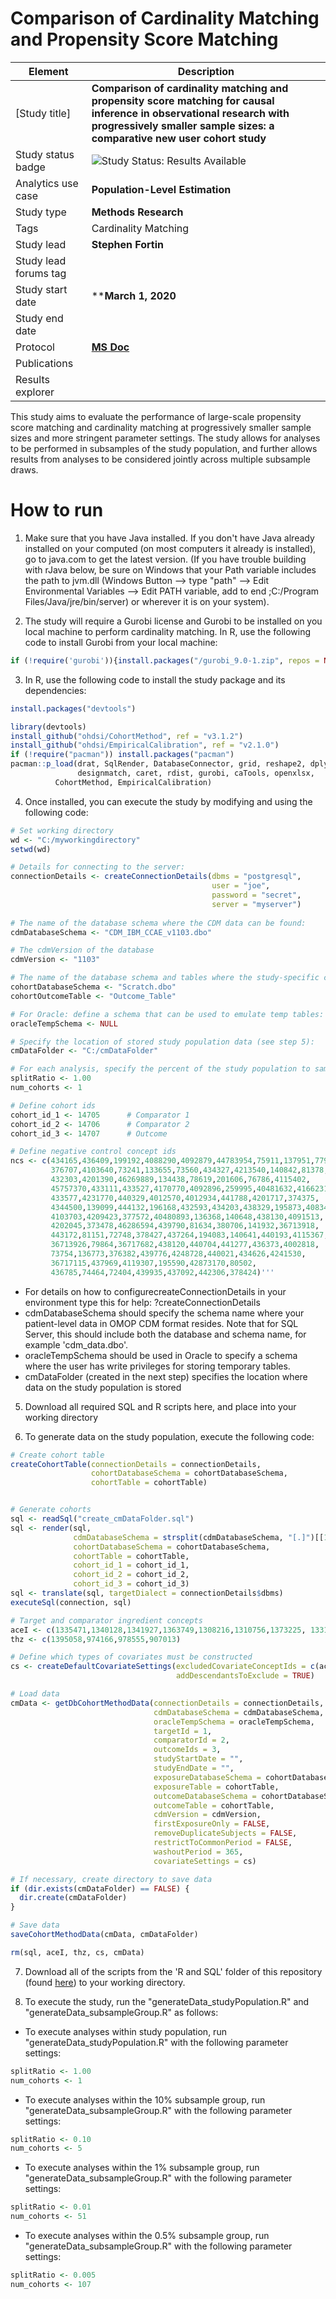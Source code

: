 Comparison of Cardinality Matching and Propensity Score Matching
================================================================
 
 | Element | Description |
| ------- | ----------- |
| [Study title]      | **Comparison of cardinality matching and propensity score matching for causal inference in observational research with progressively smaller sample sizes: a comparative new user cohort study**          
| Study status badge | <img src="https://img.shields.io/badge/Study%20Status-Results%20Available-yellow.svg" alt="Study Status: Results Available"> |
| Analytics use case | **Population-Level Estimation** |
| Study type | **Methods Research** |
| Tags | Cardinality Matching |
| Study lead | **Stephen Fortin** |
| Study lead forums tag |  |
| Study start date | ****March 1, 2020** |
| Study end date | | 
| Protocol | **[MS Doc](https://github.com/sfortin1/cardinality_matching_performance/tree/master/Protocol)** | 
| Publications |  | 
| Results explorer |  |

This study aims to evaluate the performance of large-scale propensity score matching and cardinality matching at progressively smaller sample sizes and more stringent parameter settings. The study allows for analyses to be performed in subsamples of the study population, and further allows results from analyses to be considered jointly across multiple subsample draws.

How to run
==========

1. Make sure that you have Java installed. If you don't have Java already installed on your computed (on most computers it already is installed), go to java.com to get the latest version. (If you have trouble building with rJava below, be sure on Windows that your Path variable includes the path to jvm.dll (Windows Button --> type "path" --> Edit Environmental Variables --> Edit PATH variable, add to end ;C:/Program Files/Java/jre/bin/server) or wherever it is on your system).

2. The study will require a Gurobi license and Gurobi to be installed on you local machine to perform cardinality matching. In R, use the following code to install Gurobi from your local machine:

```r
if (!require('gurobi')){install.packages("/gurobi_9.0-1.zip", repos = NULL)}
```

3. In R, use the following code to install the study package and its dependencies:

```r
install.packages("devtools")

library(devtools)
install_github("ohdsi/CohortMethod", ref = "v3.1.2")
install_github("ohdsi/EmpiricalCalibration", ref = "v2.1.0")
if (!require("pacman")) install.packages("pacman")
pacman::p_load(drat, SqlRender, DatabaseConnector, grid, reshape2, dplyr,
               designmatch, caret, rdist, gurobi, caTools, openxlsx,
		  CohortMethod, EmpiricalCalibration)
```
      
4. Once installed, you can execute the study by modifying and using the following code:

```r
# Set working directory
wd <- "C:/myworkingdirectory"
setwd(wd)

# Details for connecting to the server:
connectionDetails <- createConnectionDetails(dbms = "postgresql",
											 user = "joe",
											 password = "secret",
											 server = "myserver")
											 
# The name of the database schema where the CDM data can be found:
cdmDatabaseSchema <- "CDM_IBM_CCAE_v1103.dbo"

# The cdmVersion of the database
cdmVersion <- "1103"

# The name of the database schema and tables where the study-specific cohorts will be instantiated:
cohortDatabaseSchema <- "Scratch.dbo"
cohortOutcomeTable <- "Outcome_Table"

# For Oracle: define a schema that can be used to emulate temp tables:
oracleTempSchema <- NULL

# Specify the location of stored study population data (see step 5):
cmDataFolder <- "C:/cmDataFolder"

# For each analysis, specify the percent of the study population to sample and the number of cohorts to include in analyses
splitRatio <- 1.00
num_cohorts <- 1

# Define cohort ids
cohort_id_1 <- 14705      # Comparator 1
cohort_id_2 <- 14706      # Comparator 2
cohort_id_3 <- 14707      # Outcome

# Define negative control concept ids
ncs <- c(434165,436409,199192,4088290,4092879,44783954,75911,137951,77965,
         376707,4103640,73241,133655,73560,434327,4213540,140842,81378,
         432303,4201390,46269889,134438,78619,201606,76786,4115402,
         45757370,433111,433527,4170770,4092896,259995,40481632,4166231,
         433577,4231770,440329,4012570,4012934,441788,4201717,374375,
         4344500,139099,444132,196168,432593,434203,438329,195873,4083487,
         4103703,4209423,377572,40480893,136368,140648,438130,4091513,
         4202045,373478,46286594,439790,81634,380706,141932,36713918,
         443172,81151,72748,378427,437264,194083,140641,440193,4115367,
         36713926,79864,36717682,438120,440704,441277,436373,4002818,
         73754,136773,376382,439776,4248728,440021,434626,4241530,
         36717115,437969,4119307,195590,42873170,80502,
         436785,74464,72404,439935,437092,442306,378424)'''
```

- For details on how to configurecreateConnectionDetails in your environment type this for help:
 ?createConnectionDetails
- cdmDatabaseSchema should specify the schema name where your patient-level data in OMOP CDM format resides. Note that for SQL Server, this should include both the database and schema name, for example 'cdm_data.dbo'.
- oracleTempSchema should be used in Oracle to specify a schema where the user has write privileges for storing temporary tables.
- cmDataFolder (created in the next step) specifies the location where data on the study population is stored

5. Download all required SQL and R scripts here, and place into your working directory

6. To generate data on the study population, execute the following code:

```r
# Create cohort table
createCohortTable(connectionDetails = connectionDetails,
                  cohortDatabaseSchema = cohortDatabaseSchema,
                  cohortTable = cohortTable)


# Generate cohorts
sql <- readSql("create_cmDataFolder.sql")
sql <- render(sql,
              cdmDatabaseSchema = strsplit(cdmDatabaseSchema, "[.]")[[1]][1],
              cohortDatabaseSchema = cohortDatabaseSchema,
              cohortTable = cohortTable,
              cohort_id_1 = cohort_id_1,
              cohort_id_2 = cohort_id_2,
              cohort_id_3 = cohort_id_3)
sql <- translate(sql, targetDialect = connectionDetails$dbms)
executeSql(connection, sql)

# Target and comparator ingredient concepts
aceI <- c(1335471,1340128,1341927,1363749,1308216,1310756,1373225, 1331235,1334456,1342439)
thz <- c(1395058,974166,978555,907013)

# Define which types of covariates must be constructed
cs <- createDefaultCovariateSettings(excludedCovariateConceptIds = c(aceI, thz),
                                     addDescendantsToExclude = TRUE)

# Load data
cmData <- getDbCohortMethodData(connectionDetails = connectionDetails,
                                cdmDatabaseSchema = cdmDatabaseSchema,
                                oracleTempSchema = oracleTempSchema,
                                targetId = 1,
                                comparatorId = 2,
                                outcomeIds = 3,
                                studyStartDate = "",
                                studyEndDate = "",
                                exposureDatabaseSchema = cohortDatabaseSchema,
                                exposureTable = cohortTable,
                                outcomeDatabaseSchema = cohortDatabaseSchema,
                                outcomeTable = cohortTable,
                                cdmVersion = cdmVersion,
                                firstExposureOnly = FALSE,
                                removeDuplicateSubjects = FALSE,
                                restrictToCommonPeriod = FALSE,
                                washoutPeriod = 365,
                                covariateSettings = cs)

# If necessary, create directory to save data
if (dir.exists(cmDataFolder) == FALSE) {
  dir.create(cmDataFolder)
}

# Save data
saveCohortMethodData(cmData, cmDataFolder)

rm(sql, aceI, thz, cs, cmData)
```

7. Download all of the scripts from the 'R and SQL' folder of this repository (found [here](https://github.com/sfortin1/cardinality_matching_performance/tree/master/R%20and%20SQL)) to your working directory.

8. To execute the study, run the "generateData_studyPopulation.R" and "generateData_subsampleGroup.R" as follows:

- To execute analyses within study population, run "generateData_studyPopulation.R" with the following parameter settings:

```r
splitRatio <- 1.00
num_cohorts <- 1
```

- To execute analyses within the 10% subsample group, run "generateData_subsampleGroup.R" with the following parameter settings:

```r
splitRatio <- 0.10
num_cohorts <- 5
```

- To execute analyses within the 1% subsample group, run "generateData_subsampleGroup.R" with the following parameter settings:

```r
splitRatio <- 0.01
num_cohorts <- 51
```

- To execute analyses within the 0.5% subsample group, run "generateData_subsampleGroup.R" with the following parameter settings:

```r
splitRatio <- 0.005
num_cohorts <- 107
```


